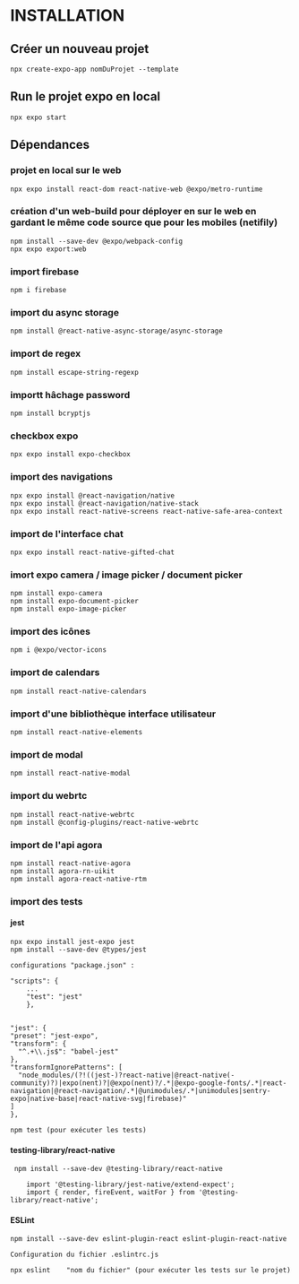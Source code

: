 # INSTALLATION

## Créer un nouveau projet
    npx create-expo-app nomDuProjet --template  

## Run le projet expo en local
    npx expo start

## Dépendances

### projet en local sur le web
    npx expo install react-dom react-native-web @expo/metro-runtime 

### création d'un web-build pour déployer en sur le web en gardant le même code source que pour les mobiles (netifily)
    npm install --save-dev @expo/webpack-config
    npx expo export:web 

### import firebase
    npm i firebase 

### import du async storage
    npm install @react-native-async-storage/async-storage

### import de regex
    npm install escape-string-regexp

### importt hâchage password
    npm install bcryptjs

### checkbox expo
    npx expo install expo-checkbox

### import des navigations
    npx expo install @react-navigation/native 
    npx expo install @react-navigation/native-stack
    npx expo install react-native-screens react-native-safe-area-context

### import de l'interface chat
    npx expo install react-native-gifted-chat

### imort expo camera / image picker / document picker
    npm install expo-camera
    npm install expo-document-picker
    npm install expo-image-picker

### import des icônes 
    npm i @expo/vector-icons

### import de calendars
    npm install react-native-calendars

### import d'une bibliothèque interface utilisateur 
    npm install react-native-elements

### import de modal
    npm install react-native-modal

### import du webrtc
    npm install react-native-webrtc
    npm install @config-plugins/react-native-webrtc

### import de l'api agora
    npm install react-native-agora
    npm install agora-rn-uikit
    npm install agora-react-native-rtm


### import des tests
#### jest
    npx expo install jest-expo jest
    npm install --save-dev @types/jest     

    configurations "package.json" :

    "scripts": {
        ... 
        "test": "jest"
        },


    "jest": {
    "preset": "jest-expo",
    "transform": {
      "^.+\\.js$": "babel-jest"
    },
    "transformIgnorePatterns": [
      "node_modules/(?!((jest-)?react-native|@react-native(-community)?)|expo(nent)?|@expo(nent)?/.*|@expo-google-fonts/.*|react-navigation|@react-navigation/.*|@unimodules/.*|unimodules|sentry-expo|native-base|react-native-svg|firebase)"
    ]
    },

    npm test (pour exécuter les tests)

#### testing-library/react-native 
     npm install --save-dev @testing-library/react-native 

        import '@testing-library/jest-native/extend-expect';
        import { render, fireEvent, waitFor } from '@testing-library/react-native';

#### ESLint 
    npm install --save-dev eslint-plugin-react eslint-plugin-react-native

    Configuration du fichier .eslintrc.js

    npx eslint    "nom du fichier" (pour exécuter les tests sur le projet)

       


